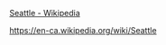 [Seattle - Wikipedia](https://en.wikipedia.org/wiki/Seattle)

https://en-ca.wikipedia.org/wiki/Seattle

<!---
Please download some sample text. The Seattle wikipedia site is translated into many languages and provides a good sample.
--->
